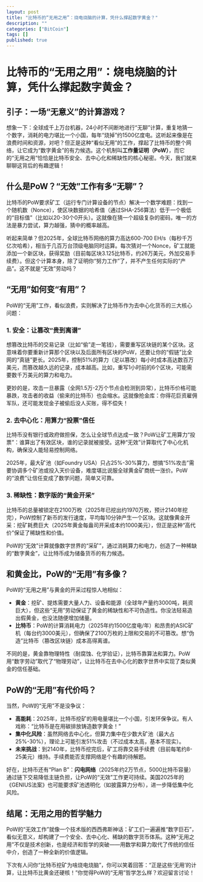 ```yaml
---
layout: post
title: "比特币的“无用之用”：烧电烧脑的计算，凭什么撑起数字黄金？"
description: ""
categories: ["BitCoin"]
tags: []
published: true
---
```



# 比特币的“无用之用”：烧电烧脑的计算，凭什么撑起数字黄金？

## 引子：一场“无意义”的计算游戏？

想象一下：全球成千上万台机器，24小时不间断地进行“无聊”计算，重复地猜一个数字，消耗的电力堪比一个小国，每年“烧掉”约1500亿度电。这听起来像是在浪费时间和资源，对吧？但正是这种“看似无用”的工作，撑起了比特币的整个网络，让它成为“数字黄金”的有力候选。这个机制叫**工作量证明（PoW）**，而它的“无用之用”恰恰是比特币安全、去中心化和稀缺性的核心秘密。今天，我们就来聊聊这背后的有趣逻辑！

## 什么是PoW？“无效”工作有多“无聊”？

比特币的PoW要求矿工（运行专门计算设备的节点）解决一个数学难题：找到一个随机数（Nonce），使区块数据的哈希值（通过SHA-256算法）低于一个极低的“目标值”（比如以20-30个0开头）。这就像在猜一个超级复杂的密码，唯一的方法是暴力尝试，算力越强，猜中的概率越高。

听起来简单？但2025年，全球比特币网络的算力高达600-700 EH/s（每秒千万亿次哈希），相当于几百万台顶级电脑同时运算。每次猜对一个Nonce，矿工就能添加一个新区块，获得奖励（目前每区块3.125比特币，约26万美元，外加交易手续费）。但这个计算本身，除了证明你“努力工作”了，并不产生任何实际的“产品”。这不就是“无效”劳动吗？

## “无用”如何变“有用”？

PoW的“无用”工作，看似浪费，实则解决了比特币作为去中心化货币的三大核心问题：

### 1. 安全：让篡改“贵到离谱”
想篡改比特币的交易记录（比如“偷”走一笔钱），需要重写区块链的某个区块。这意味着你要重新计算那个区块以及后面所有区块的PoW，还要让你的“假链”比全网的“真链”更长。2025年，控制51%的算力（足以篡改）每小时成本高达数百万美元，而篡改越久远的记录，成本越高。比如，重写1小时前的6个区块，可能需要数千万美元的算力和电力。

更妙的是，攻击一旦暴露（全网1.5万-2万个节点会检测到异常），比特币价格可能暴跌，攻击者的收益（偷来的比特币）也会缩水。这就像抢金库：你得花巨资雇佣军队，还可能发现金子被偷后没人买账，得不偿失！

### 2. 去中心化：用算力“投票”信任
比特币没有银行或政府做担保，怎么让全球节点达成一致？PoW让矿工用算力“投票”：谁算出了有效区块，谁的记录就被接受。这种“无效”计算取代了中心化机构，确保没人能轻易控制网络。

2025年，最大矿池（如Foundry USA）只占25%-30%算力，想搞“51%攻击”需要协调多个矿池或投入天价设备，难度堪比说服全球黄金矿商统一涨价。PoW的“浪费”让信任变成了数学问题，简单又可靠。

### 3. 稀缺性：数字版的“黄金开采”
比特币的总量被锁定在2100万枚（2025年已挖出约1970万枚，预计2140年挖完），PoW控制了新币的发行速度，平均每10分钟产生一个区块。这就像黄金开采：挖矿耗费巨大（2025年黄金每盎司开采成本约1000美元），但正是这种“高代价”保证了稀缺性和价值。

PoW的“无效”计算就像数字世界的“采矿”，通过消耗算力和电力，创造了一种稀缺的“数字黄金”，让比特币成为储备货币的有力候选。

## 和黄金比，PoW的“无用”有多像？

PoW的“无用之用”与黄金的开采过程惊人地相似：
- **黄金**：挖矿、提炼需要大量人力、设备和能源（全球年产量约3000吨，耗资巨大），但这些“无用”劳动保证了黄金的稀缺性和不可伪造性。你没法轻易造出假黄金，也没法随便增加储量。
- **比特币**：PoW的计算消耗电力（2025年约1500亿度电/年）和昂贵的ASIC矿机（每台约3000美元），但确保了2100万枚的上限和交易的不可篡改。想“伪造”比特币（篡改区块链）成本高得离谱。

不同的是，黄金靠物理特性（耐腐蚀、化学验证），比特币靠算法和算力。PoW用“数字劳动”取代了“物理劳动”，让比特币在去中心化的数字世界中实现了类似黄金的信任基础。

## PoW的“无用”有代价吗？

当然，PoW的“无用”不是没争议：
- **高能耗**：2025年，比特币挖矿的用电量堪比一个小国，引发环保争议。有人戏称：“比特币是在用碳排放铸造数字黄金！”
- **集中化风险**：虽然网络去中心化，但算力集中在少数大矿池（最大占25%-30%），理论上可能引发51%攻击（不过成本太高，基本不现实）。
- **未来挑战**：到2140年，比特币挖完后，矿工将靠交易手续费（目前每笔约8-25美元）维持。手续费能否支撑网络是个有趣的待解题。

好在，比特币还有“Plan B”：**闪电网络**（2025年约2万节点，5000比特币容量）通过链下交易降低主链负担，让PoW的“无效”工作更可持续。美国2025年的《GENIUS法案》也可能要求矿池透明化（如披露算力分布），进一步降低集中化风险。

## 结尾：无用之用的哲学魅力

PoW的“无效工作”就像一个技术版的西西弗斯神话：矿工们一遍遍推“数字巨石”，看似无意义，却构建了一个安全、去中心化、稀缺的数字货币体系。这种“无用之用”不仅是技术创新，也是经济和哲学的突破——用数学和算力取代了传统的信任中介，创造了一种全新的价值逻辑。

下次有人问你“比特币挖矿为啥烧电烧脑”，你可以笑着回答：“正是这些‘无用’的计算，让比特币比黄金还硬核！”你觉得PoW的“无用”哲学怎么样？欢迎留言讨论！